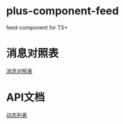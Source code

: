 # plus-component-feed
feed-component for TS+

# 消息对照表
[消息对照表](/documents/Feed消息对照表.md)

# API文档
[动态列表](/documents/动态列表.md)
